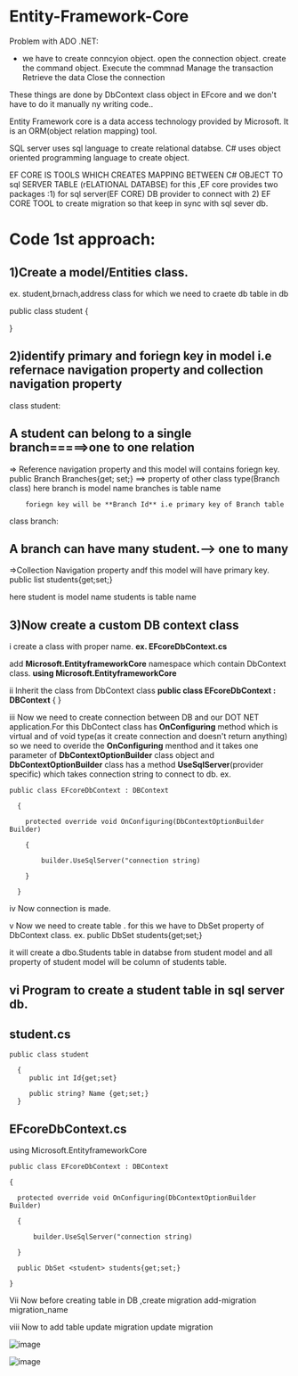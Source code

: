 # Entity-Framework-Core

Problem with ADO .NET:
- we have to create conncyion object.
  open the connection object.
  create the command object.
  Execute the commnad 
  Manage the transaction 
  Retrieve the data
  Close the connection

These things are done by DbContext class object in EFcore and we don't have to do it manually ny writing code..

Entity Framework  core is  a data access technology provided by Microsoft.
It is an ORM(object relation mapping) tool.

SQL server uses sql  language to create relational databse.
C# uses object oriented programming language to create object.

EF CORE IS TOOLS WHICH CREATES MAPPING BETWEEN C# OBJECT TO sql SERVER TABLE (rELATIONAL DATABSE)
for this ,EF core provides two packages :1) for sql server(EF CORE) DB provider to connect with 2) EF CORE TOOL to create migration so that keep in sync with sql sever db.

Code 1st approach:
========================
1)Create a model/Entities class.
-----------------------
ex. student,brnach,address class for which we need to craete db table in db

  public class student
  {
    
  }

2)identify primary and foriegn key in model i.e refernace navigation property and collection navigation property
-------------------------------

  class student:
  
  A student can belong to a single branch=====>one to one relation
  -------------
  => Reference navigation property and this model will contains foriegn key.
  public  Branch Branches{get; set;} ==> property of other class type(Branch class)
    here branch is model name
        branches is table name

        foriegn key will be **Branch Id** i.e primary key of Branch table

class branch:

  A branch can have many student.--> one to many
  -----------
  =>Collection Navigation property andf this model will have primary key.
  public list<student> students{get;set;}

  here student is model name
      students is table name
      
3)Now create a custom DB context class
-----------------
i create a class with proper name.
  **ex. EFcoreDbContext.cs**

add **Microsoft.EntityframeworkCore** namespace  which contain DbContext class.
  **using Microsoft.EntityframeworkCore**

ii Inherit the class from DbContext class
  **public class EFcoreDbContext : DBContext**
    {
    }

iii Now we need to create connection between DB and our DOT NET application.For this DbContect class has **OnConfiguring** method which is virtual and of void type(as it create connection and doesn't return anything) so we need to overide the **OnConfiguring** menthod and it takes one parameter of **DbContextOptionBuilder** class object and **DbContextOptionBuilder** class has a method **UseSqlServer**(provider specific) which takes connection string to connect to db.
ex.
  
    public class EFcoreDbContext : DBContext
  
      {
      
        protected override void OnConfiguring(DbContextOptionBuilder Builder)
        
        {
        
            builder.UseSqlServer("connection string)
            
        }
        
      }

iv Now connection is made.

v Now we need to create  table .
for this we have to DbSet property of DbContext class.
ex. public DbSet <student> students{get;set;}

it will create a dbo.Students table in databse from student model and all property of student model will be column of students table.


vi Program to create a student table in sql server db.
----------------------------------------------------
student.cs
-------------

    public class student

      {
         public int Id{get;set}
         
         public string? Name {get;set;}
      }

EFcoreDbContext.cs
-----------------

  using Microsoft.EntityframeworkCore

    public class EFcoreDbContext : DBContext

    {
    
      protected override void OnConfiguring(DbContextOptionBuilder Builder)
      
      {
      
          builder.UseSqlServer("connection string)
          
      }
  
      public DbSet <student> students{get;set;}
      
    }

Vii Now before creating table in DB ,create migration
        add-migration migration_name

viii Now to add table update migration 
        update migration


  ![image](https://github.com/user-attachments/assets/697e7dc0-ed5f-475f-a820-3d5eef4762fe)

 ![image](https://github.com/user-attachments/assets/a90d4c0f-57e6-4d84-8f85-5cd34c809205)






      


  
